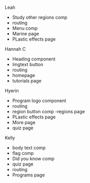 
Leah
- Study other regions comp
- routing
- Menu comp
- Marine page
- PLastic effects page

Hannah C
- Heading component
- Imgtext button
- routing
- homepage
- tutorials page

Hyerin
- Program logo component
- routing
- region button comp
-regions page
- PLastic effects page
- More page
- quiz page

Kelly
- body text comp
- flag comp
- Did you know comp
- quiz page
- routing
- Programs page
